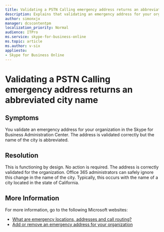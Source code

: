 ```yaml
---
title: Validating a PSTN Calling emergency address returns an abbreviated city name
description: Explains that validating an emergency address for your organization may return an abbreviated name of the city.
author: simonxjx
manager: dcscontentpm
localization_priority: Normal
audience: ITPro
ms.service: skype-for-business-online
ms.topic: article
ms.author: v-six
appliesto:
- Skype for Business Online
---
```


# Validating a PSTN Calling emergency address returns an abbreviated city name

## Symptoms

You validate an emergency address for your organization in the Skype for Business Administration Center. The address is validated correctly but the name of the city is abbreviated.

## Resolution

This is functioning by design. No action is required. The address is correctly validated for the organization. Office 365 administrators can safely ignore this change in the name of the city. Typically, this occurs with the name of a city located in the state of California.

## More Information

For more information, go to the following Microsoft websites:

- [What are emergency locations, addresses and call routing?](https://support.office.com/article/what-are-emergency-locations-addresses-and-call-routing-589bf5f5-490a-4215-8588-99bab7d33e31)   
- [Add or remove an emergency address for your organization](https://support.office.com/article/add-or-remove-an-emergency-address-for-your-organization-f954c67c-b73c-4473-b6cd-a0fbcd0fd4c9)


